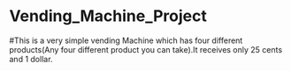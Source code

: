 # Vending_Machine_Project
#This is a  very simple vending Machine which has four different products(Any four different product you can take).It receives only 25 cents and 1 dollar.
